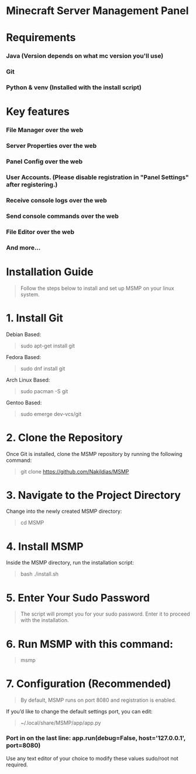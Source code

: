 # Minecraft Server Management Panel
# Requirements
### Java (Version depends on what mc version you'll use)
### Git
### Python & venv (Installed with the install script)
# Key features
### File Manager over the web
### Server Properties over the web
### Panel Config over the web
### User Accounts. (Please disable registration in "Panel Settings" after registering.)
### Receive console logs over the web
### Send console commands over the web
### File Editor over the web
### And more...


# Installation Guide

> Follow the steps below to install and set up MSMP on your linux system.
# 1. Install Git

Debian Based:

> sudo apt-get install git

Fedora Based:

> sudo dnf install git

Arch Linux Based:

> sudo pacman -S git

Gentoo Based:

> sudo emerge dev-vcs/git

# 2. Clone the Repository

Once Git is installed, clone the MSMP repository by running the following command:

> git clone https://github.com/Nakildias/MSMP

# 3. Navigate to the Project Directory

Change into the newly created MSMP directory:

> cd MSMP

# 4. Install MSMP

Inside the MSMP directory, run the installation script:

> bash ./install.sh

# 5. Enter Your Sudo Password

> The script will prompt you for your sudo password. Enter it to proceed with the installation.

# 6. Run MSMP with this command:

> msmp

# 7. Configuration (Recommended)

> By default, MSMP runs on port 8080 and registration is enabled.

If you’d like to change the default settings port, you can edit:

> ~/.local/share/MSMP/app/app.py
### Port in on the last line: app.run(debug=False, host='127.0.0.1', port=8080)

Use any text editor of your choice to modify these values sudo/root not required.

  
